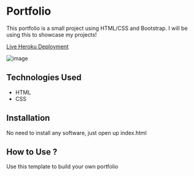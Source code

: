 # Portfolio

This portfolio is a small project using HTML/CSS and Bootstrap. I will be using this to showcase my projects!

[Live Heroku Deployment](https://portfolio-darlington.herokuapp.com/)

![image](https://user-images.githubusercontent.com/107377018/181362116-c7fa8a5f-6993-4220-9628-869a341d2455.png)


## Technologies Used

- HTML
- CSS

## Installation

No need to install any software, just open up index.html

## How to Use ?

Use this template to build your own portfolio

